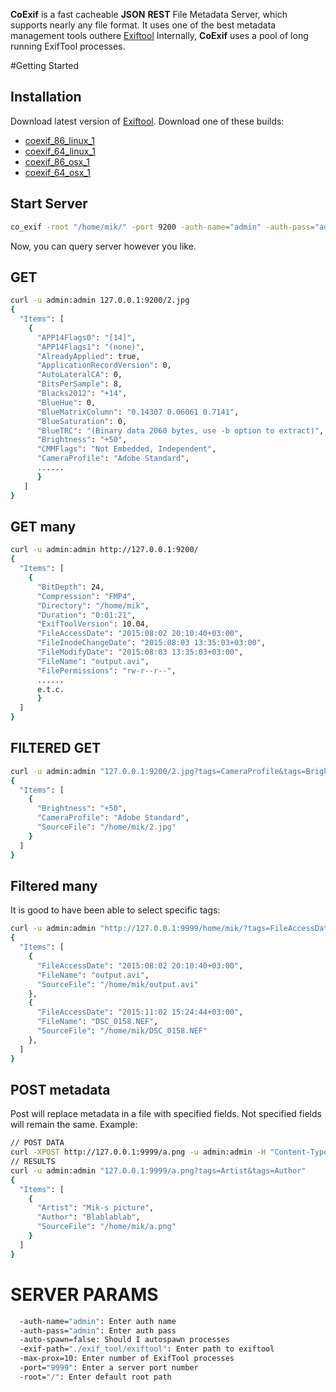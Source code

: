 **CoExif** is a fast cacheable **JSON** **REST** File Metadata Server,
which supports nearly any file format.
It uses one of the best metadata management tools outhere [Exiftool](http://www.sno.phy.queensu.ca/~phil/exiftool/)
Internally, **CoExif** uses a pool of long running ExifTool processes.

#Getting Started

## Installation
Download latest version of [Exiftool](http://www.sno.phy.queensu.ca/~phil/exiftool/).
Download one of these builds:
* [coexif_86_linux_1](https://github.com/MichaelLeachim/CoExif/releases/download/v1.0/coexif_86_linux_1.1) 
* [coexif_64_linux_1](https://github.com/MichaelLeachim/CoExif/releases/download/v1.0/coexif_64_linux_1.1) 
* [coexif_86_osx_1  ](https://github.com/MichaelLeachim/CoExif/releases/download/v1.0/coexif_86_osx_1.1) 
* [coexif_64_osx_1  ](https://github.com/MichaelLeachim/CoExif/releases/download/v1.0/coexif_64_osx_1.1)

## Start Server
```bash
co_exif -root "/home/mik/" -port 9200 -auth-name="admin" -auth-pass="admin"
```

Now, you can query server however you like.

## GET
```bash
curl -u admin:admin 127.0.0.1:9200/2.jpg
{
  "Items": [
    {
      "APP14Flags0": "[14]",
      "APP14Flags1": "(none)",
      "AlreadyApplied": true,
      "ApplicationRecordVersion": 0,
      "AutoLateralCA": 0,
      "BitsPerSample": 8,
      "Blacks2012": "+14",
      "BlueHue": 0,
      "BlueMatrixColumn": "0.14307 0.06061 0.7141",
      "BlueSaturation": 0,
      "BlueTRC": "(Binary data 2060 bytes, use -b option to extract)",
      "Brightness": "+50",
      "CMMFlags": "Not Embedded, Independent",
      "CameraProfile": "Adobe Standard",
      ......
      }
   ]
}
```
## GET many

```bash
curl -u admin:admin http://127.0.0.1:9200/
{
  "Items": [
    {
      "BitDepth": 24,
      "Compression": "FMP4",
      "Directory": "/home/mik",
      "Duration": "0:01:21",
      "ExifToolVersion": 10.04,
      "FileAccessDate": "2015:08:02 20:10:40+03:00",
      "FileInodeChangeDate": "2015:08:03 13:35:03+03:00",
      "FileModifyDate": "2015:08:03 13:35:03+03:00",
      "FileName": "output.avi",
      "FilePermissions": "rw-r--r--",
      ......
      e.t.c.
      }
  ]
}
```
## FILTERED GET

```bash
curl -u admin:admin "127.0.0.1:9200/2.jpg?tags=CameraProfile&tags=Brightness"
{
  "Items": [
    {
      "Brightness": "+50",
      "CameraProfile": "Adobe Standard",
      "SourceFile": "/home/mik/2.jpg"
    }
  ]
}
```
## Filtered many
It is good to have been able to select  specific tags:
```bash
curl -u admin:admin "http://127.0.0.1:9999/home/mik/?tags=FileAccessDate&tags=FileName"
{
  "Items": [
    {
      "FileAccessDate": "2015:08:02 20:10:40+03:00",
      "FileName": "output.avi",
      "SourceFile": "/home/mik/output.avi"
    },
    {
      "FileAccessDate": "2015:11:02 15:24:44+03:00",
      "FileName": "DSC_0158.NEF",
      "SourceFile": "/home/mik/DSC_0158.NEF"
    },
  ]
}    
```

## POST metadata
Post will replace metadata in a file with specified fields.
Not specified fields will remain the same.
Example:
```bash
// POST DATA
curl -XPOST http://127.0.0.1:9999/a.png -u admin:admin -H "Content-Type: application/json" -d '{"Artist":"Mik-s picture","Author":"Blablablab"}'
// RESULTS
curl -u admin:admin "127.0.0.1:9999/a.png?tags=Artist&tags=Author"
{
  "Items": [
    {
      "Artist": "Mik-s picture",
      "Author": "Blablablab",
      "SourceFile": "/home/mik/a.png"
    }
  ]
}
```
# SERVER PARAMS
```bash
  -auth-name="admin": Enter auth name
  -auth-pass="admin": Enter auth pass
  -auto-spawn=false: Should I autospawn processes
  -exif-path="./exif_tool/exiftool": Enter path to exiftool
  -max-prox=10: Enter number of ExifTool processes
  -port="9999": Enter a server port number
  -root="/": Enter default root path
```
  
  
<!-- # Build from source -->
<!-- ``` -->
<!-- git clone michaelleachim/coexif; -->
<!-- cd coexif; -->
<!-- ``` -->

<!-- # Bindings -->
<!-- Python -->
<!-- GoLang -->
<!-- Node.JS -->
<!-- Clojure -->

